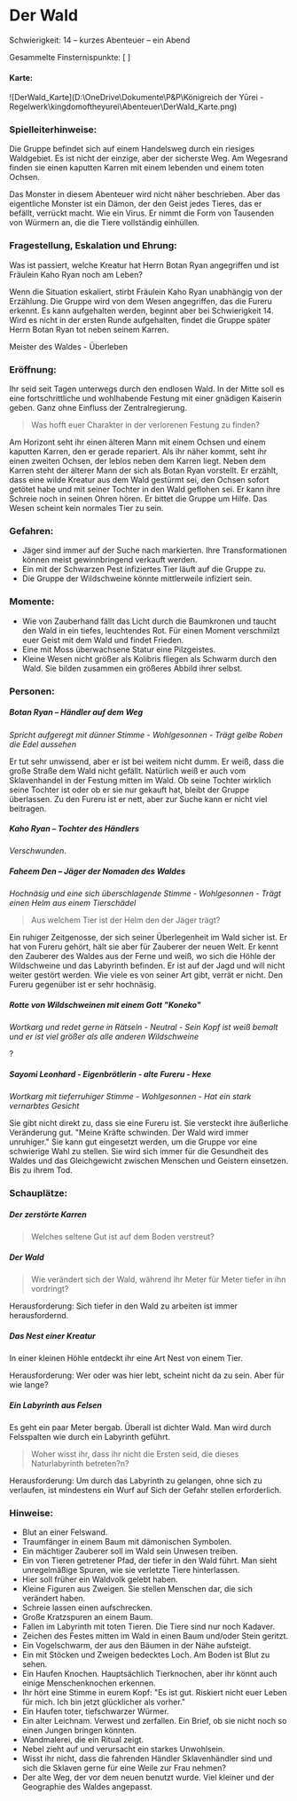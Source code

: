

# Der Wald

Schwierigkeit: 14 – kurzes Abenteuer – ein Abend

Gesammelte Finsternispunkte: [      ]

#### Karte:

![DerWald_Karte](D:\OneDrive\Dokumente\P&P\Königreich der Yūrei - Regelwerk\kingdomoftheyurei\Abenteuer\DerWald_Karte.png)

### Spielleiterhinweise:

Die Gruppe befindet sich auf einem Handelsweg durch ein riesiges Waldgebiet. Es ist nicht der einzige, aber der sicherste Weg. Am Wegesrand finden sie einen kaputten Karren mit einem lebenden und einem toten Ochsen. 

Das Monster in diesem Abenteuer wird nicht näher beschrieben. Aber das eigentliche Monster ist ein Dämon, der den Geist jedes Tieres, das er befällt, verrückt macht. Wie ein Virus. Er nimmt die Form von Tausenden von Würmern an, die die Tiere vollständig einhüllen.

### Fragestellung, Eskalation und Ehrung:

Was ist passiert, welche Kreatur hat Herrn Botan Ryan angegriffen und ist Fräulein Kaho Ryan noch am Leben?

Wenn die Situation eskaliert, stirbt Fräulein Kaho Ryan unabhängig von der Erzählung. Die Gruppe wird von dem Wesen angegriffen, das die Fureru erkennt. Es kann aufgehalten werden, beginnt aber bei Schwierigkeit 14. Wird es nicht in der ersten Runde aufgehalten, findet die Gruppe später Herrn Botan Ryan tot neben seinem Karren.

Meister des Waldes - Überleben

### Eröffnung:

Ihr seid seit Tagen unterwegs durch den endlosen Wald. In der Mitte soll es eine fortschrittliche und wohlhabende Festung mit einer gnädigen Kaiserin geben. Ganz ohne Einfluss der Zentralregierung.

> Was hofft euer Charakter in der verlorenen Festung zu finden?

Am Horizont seht ihr einen älteren Mann mit einem Ochsen und einem kaputten Karren, den er gerade repariert. Als ihr näher kommt, seht ihr einen zweiten Ochsen, der leblos neben dem Karren liegt. Neben dem Karren steht der älterer Mann der sich als Botan Ryan vorstellt. Er erzählt, dass eine wilde Kreatur aus dem Wald gestürmt sei, den Ochsen sofort getötet habe und mit seiner Tochter in den Wald geflohen sei. Er kann ihre Schreie noch in seinen Ohren hören. Er bittet die Gruppe um Hilfe. Das Wesen scheint kein normales Tier zu sein.

### Gefahren:

- Jäger sind immer auf der Suche nach markierten. Ihre Transformationen können meist gewinnbringend verkauft werden.
- Ein mit der Schwarzen Pest infiziertes Tier läuft auf die Gruppe zu.
- Die Gruppe der Wildschweine könnte mittlerweile infiziert sein.

### Momente:

- Wie von Zauberhand fällt das Licht durch die Baumkronen und taucht den Wald in ein tiefes, leuchtendes Rot. Für einen Moment verschmilzt euer Geist mit dem Wald und findet Frieden.
- Eine mit Moss überwachsene Statur eine Pilzgeistes.
- Kleine Wesen nicht größer als Kolibris fliegen als Schwarm durch den Wald. Sie bilden zusammen ein größeres Abbild ihrer selbst.

### Personen:

##### Botan Ryan – Händler auf dem Weg

*Spricht aufgeregt mit dünner Stimme - Wohlgesonnen - Trägt gelbe Roben die Edel aussehen*

Er tut sehr unwissend, aber er ist bei weitem nicht dumm. Er weiß, dass die große Straße dem Wald nicht gefällt. Natürlich weiß er auch vom Sklavenhandel in der Festung mitten im Wald. Ob seine Tochter wirklich seine Tochter ist oder ob er sie nur gekauft hat, bleibt der Gruppe überlassen. Zu den Fureru ist er nett, aber zur Suche kann er nicht viel beitragen.


##### Kaho Ryan – Tochter des Händlers

*Verschwunden*. 

##### Faheem Den – Jäger der Nomaden des Waldes

*Hochnäsig und eine sich überschlagende Stimme - Wohlgesonnen - Trägt einen Helm aus einem Tierschädel*

> Aus welchem Tier ist der Helm den der Jäger trägt?

Ein ruhiger Zeitgenosse, der sich seiner Überlegenheit im Wald sicher ist. Er hat von Fureru gehört, hält sie aber für Zauberer der neuen Welt. Er kennt den Zauberer des Waldes aus der Ferne und weiß, wo sich die Höhle der Wildschweine und das Labyrinth befinden. Er ist auf der Jagd und will nicht weiter gestört werden. Wie viele es von seiner Art gibt, verrät er nicht. Den Fureru gegenüber ist er sehr hochnäsig.  

##### Rotte von Wildschweinen mit einem Gott "Koneko"

*Wortkarg und redet gerne in Rätseln - Neutral - Sein Kopf ist weiß bemalt und er ist viel größer als alle anderen Wildschweine*

?

##### Sayomi Leonhard - Eigenbrötlerin - alte Fureru - Hexe

*Wortkarg mit tieferruhiger Stimme - Wohlgesonnen - Hat ein stark vernarbtes Gesicht*

Sie gibt nicht direkt zu, dass sie eine Fureru ist. Sie versteckt ihre äußerliche Veränderung gut. "Meine Kräfte schwinden. Der Wald wird immer unruhiger." Sie kann gut eingesetzt werden, um die Gruppe vor eine schwierige Wahl zu stellen. Sie wird sich immer für die Gesundheit des Waldes und das Gleichgewicht zwischen Menschen und Geistern einsetzen. Bis zu ihrem Tod.

### Schauplätze:

##### Der zerstörte Karren

>  Welches seltene Gut ist auf dem Boden verstreut?

##### Der Wald

> Wie verändert sich der Wald, während ihr Meter für Meter tiefer in ihn vordringt?

Herausforderung: Sich tiefer in den Wald zu arbeiten ist immer herausfordernd.

##### Das Nest einer Kreatur

In einer kleinen Höhle entdeckt ihr eine Art Nest von einem Tier.

Herausforderung: Wer oder was hier lebt, scheint nicht da zu sein. Aber für wie lange?

##### Ein Labyrinth aus Felsen

Es geht ein paar Meter bergab. Überall ist dichter Wald. Man wird durch Felsspalten wie durch ein Labyrinth geführt.

> Woher wisst ihr, dass ihr nicht die Ersten seid, die dieses Naturlabyrinth betreten?n?

Herausforderung: Um durch das Labyrinth zu gelangen, ohne sich zu verlaufen, ist mindestens ein Wurf auf Sich der Gefahr stellen erforderlich.

### Hinweise:

- Blut an einer Felswand.
- Traumfänger in einem Baum mit dämonischen Symbolen.
- Ein mächtiger Zauberer soll im Wald sein Unwesen treiben.
- Ein von Tieren getretener Pfad, der tiefer in den Wald führt. Man sieht unregelmäßige Spuren, wie sie verletzte Tiere hinterlassen.
- Hier soll früher ein Waldvolk gelebt haben.
- Kleine Figuren aus Zweigen. Sie stellen Menschen dar, die sich verändert haben.
- Schreie lassen einen aufschrecken.
- Große Kratzspuren an einem Baum.
- Fallen im Labyrinth mit toten Tieren. Die Tiere sind nur noch Kadaver.
- Zeichen des Festes mitten im Wald in einen Baum und/oder Stein geritzt.
- Ein Vogelschwarm, der aus den Bäumen in der Nähe aufsteigt.
- Ein mit Stöcken und Zweigen bedecktes Loch. Am Boden ist Blut zu sehen.
- Ein Haufen Knochen. Hauptsächlich Tierknochen, aber ihr könnt auch einige Menschenknochen erkennen.
- Ihr hört eine Stimme in eurem Kopf: "Es ist gut. Riskiert nicht euer Leben für mich. Ich bin jetzt glücklicher als vorher."
- Ein Haufen toter, tiefschwarzer Würmer.
- Ein alter Leichnam. Verwest und zerfallen. Ein Brief, ob sie nicht noch so einen Jungen bringen könnten.
- Wandmalerei, die ein Ritual zeigt.
- Nebel zieht auf und verursacht ein starkes Unwohlsein.
- Wisst ihr nicht, dass die fahrenden Händler Sklavenhändler sind und sich die Sklaven gerne für eine Weile zur Frau nehmen?
- Der alte Weg, der vor dem neuen benutzt wurde. Viel kleiner und der Geographie des Waldes angepasst.